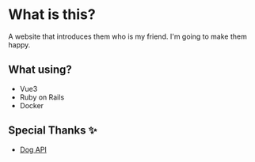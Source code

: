 # What is this?
A website that introduces them who is my friend.
I'm going to make them happy.

## What using?
- Vue3
- Ruby on Rails
- Docker

## Special Thanks :sparkles:
- [Dog API](https://dog.ceo/dog-api/)
